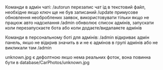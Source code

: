 Команди в  адмін чаті:
/autorun перезапис чат ід в текстовий файл, необхідне якщо ключ ще не був записаний
/update примусове обновлення необроблених заявок, використовувати тільки якщо не працюж авто надсилання
/admin обнволює список адмінів, запускати коли перезапускаєте бота або коли додаєте/видалаяєте адмінів 

Команди в персональному боті для адмінів:
/admin відкриває адмін панель, якшо не відкрив значить в и не є адмінов в групі адмінів або не викликали там /admin


unknown.jpg є дефолтною якшо нема реальних фоток, вона повинна бути в database/CarPhotos/unknown.jpg